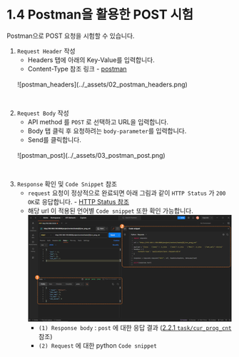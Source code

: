 ﻿# 1.4 Postman을 활용한 POST 시험

Postman으로 POST 요청을 시험할 수 있습니다.

1. `Request Header` 작성 
	- Headers 탭에 아래의 Key-Value를 입력합니다.
  	- Content-Type 참조 링크 - [postman](https://blog.postman.com/what-are-http-headers/#Content-type)
	<br>
	![postman_headers](../_assets/02_postman_headers.png)

<br>

2. `Request Body` 작성 
	- API method 를 `POST` 로 선택하고 URL을 입력합니다.
	- Body 탭 클릭 후 요청하려는 `body-parameter`를 입력합니다.
	- Send를 클릭합니다.
	<br>
	![postman_post](../_assets/03_postman_post.png)

<br>

3. `Response` 확인 및 `Code Snippet` 참조
	- `request` 요청이 정상적으로 완료되면 아래 그림과 같이 `HTTP Status` 가 `200 OK`로 응답합니다. - [HTTP Status 참조](https://developer.mozilla.org/en-US/docs/Web/HTTP/Status)
	- 해당 url 이 적용된 언어별 `Code snippet` 또한 확인 가능합니다.
	![postman_post_result](../_assets/04_postman_post_result_check.png)
		- `(1) Response body` : `post` 에 대한 응답 결과 ([2.2.1 `task/cur_prog_cnt`](../2-project/2-post/1-task-cur_prog_cnt.md) 참조)
		- `(2) Request` 에 대한 python `Code snippet`
